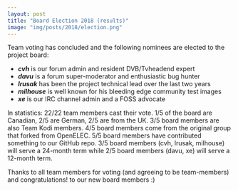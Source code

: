 ```yaml
---
layout: post
title: "Board Election 2018 (results)"
image: "img/posts/2018/election.png"
---
```


Team voting has concluded and the following nominees are elected to the project board:

- _**cvh**_ is our forum admin and resident DVB/Tvheadend expert
- _**davu**_ is a forum super-moderator and enthusiastic bug hunter
- _**lrusak**_ has been the project technical lead over the last two years
- _**milhouse**_ is well known for his bleeding edge community test images
- _**xe**_ is our IRC channel admin and a FOSS advocate

In statistics: 22/22 team members cast their vote. 1/5 of the board are Canadian, 2/5 are German, 2/5 are from the UK. 3/5 board members are also Team Kodi members. 4/5 board members come from the original group that forked from OpenELEC. 5/5 board members have contributed something to our GitHub repo. 3/5 board members (cvh, lrusak, milhouse) will serve a 24-month term while 2/5 board members (davu, xe) will serve a 12-month term.

Thanks to all team members for voting (and agreeing to be team-members) and congratulations! to our new board members :)
